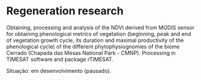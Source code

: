 # Regeneration research
 Obtaining, processing and analysis of the NDVI derived from MODIS sensor for obtaining phenological metrics of vegetation (beginning, peak and end of vegetation growth cycle, its duration and maximal productivity of the phenological cycle) of the different phytophysiognomies of the biome Cerrado (Chapada das Mesas National Park - CMNP). Processing in TIMESAT software and package rTIMESAT.

Situação: em desenvolvimento (pausado).
